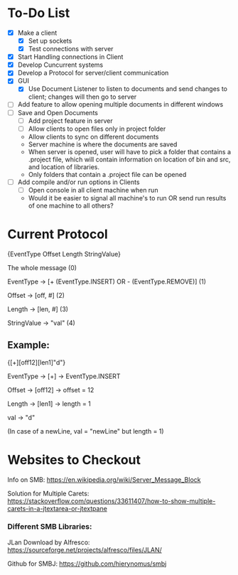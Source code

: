 # To-Do List
- [x] Make a client
  * [x] Set up sockets
  * [x] Test connections with server
- [x] Start Handling connections in Client
- [x] Develop Cuncurrent systems 
- [x] Develop a Protocol for server/client communication
- [x] GUI
  * [x] Use Document Listener to listen to documents and send changes to client; changes will then go to server
- [ ] Add feature to allow opening multiple documents in different windows
- [ ] Save and Open Documents
  * [ ] Add project feature in server
  * [ ] Allow clients to open files only in project folder
  * Allow clients to sync on different documents
  * Server machine is where the documents are saved
  * When server is opened, user will have to pick a folder that contains a .project file, which will contain information on location of bin and src, and location of libraries.
  * Only folders that contain a .project file can be opened
- [ ] Add compile and/or run options in Clients
  * [ ] Open console in all client machine when run
  * Would it be easier to signal all machine's to run OR send run results of one machine to all others?

# Current Protocol
{EventType Offset Length StringValue}

The whole message (0)

EventType -> [+ (EventType.INSERT) OR - (EventType.REMOVE)] (1)

Offset -> [off, #] (2)

Length -> [len, #] (3)

StringValue -> "val" (4)
## Example:
{[+][off12][len1]"d"}

EventType -> [+] -> EventType.INSERT

Offset -> [off12] -> offset = 12

Length -> [len1] -> length = 1

val -> "d"

(In case of a newLine, val = "newLine" but length = 1)

# Websites to Checkout
Info on SMB: https://en.wikipedia.org/wiki/Server_Message_Block

Solution for Multiple Carets: https://stackoverflow.com/questions/33611407/how-to-show-multiple-carets-in-a-jtextarea-or-jtextpane

### Different SMB Libraries:
JLan Download by Alfresco: https://sourceforge.net/projects/alfresco/files/JLAN/

Github for SMBJ: https://github.com/hierynomus/smbj
